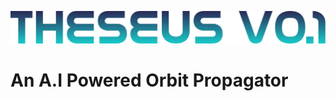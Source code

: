 ![logo](https://github.com/spacesys-finch/THESEUS/blob/main/Media/V01%20Logo.png)

# An A.I Powered Orbit Propagator
